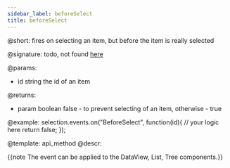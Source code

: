 ```yaml
---
sidebar_label: beforeSelect
title: beforeSelect
---          
```


@short: fires on selecting an item, but before the item is really selected

@signature: todo, not found [here](https://cdn.dhtmlx.com/suite/pro/edge/types/ts-selection/sources/types.d.ts)

@params:
- id		string		the id of an item

@returns:
- param		boolean		false - to prevent selecting of an item, otherwise - true

@example:
selection.events.on("BeforeSelect", function(id){
    // your logic here
    return false;
});

@template:	api_method
@descr:

{{note The event can be applied to the DataView, List, Tree components.}}
